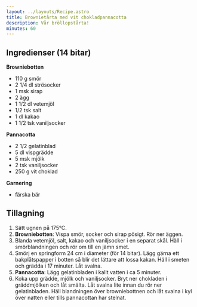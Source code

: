 ```yaml
---
layout: ../layouts/Recipe.astro
title: Brownietårta med vit chokladpannacotta
description: Vår bröllopstårta!
minutes: 60
---
```


## Ingredienser (14 bitar)

**Browniebotten**

- 110 g smör
- 2 1/4 dl strösocker
- 1 msk sirap
- 2 ägg
- 1 1/2 dl vetemjöl
- 1/2 tsk salt
- 1 dl kakao
- 1 1/2 tsk vaniljsocker

**Pannacotta**

- 2 1/2 gelatinblad
- 5 dl vispgrädde
- 5 msk mjölk
- 2 tsk vaniljsocker
- 250 g vit choklad

**Garnering**

- färska bär

## Tillagning

1. Sätt ugnen på 175°C.
1. **Browniebotten**: Vispa smör, socker och sirap pösigt. Rör ner äggen.
1. Blanda vetemjöl, salt, kakao och vaniljsocker i en separat skål. Häll i
   smörblandningen och rör om till en jämn smet.
1. Smörj en springform 24 cm i diameter (för 14 bitar). Lägg gärna ett
   bakplåtspapper i botten så blir det lättare att lossa kakan. Häll i smeten
   och grädda i 17 minuter. Låt svalna.
1. **Pannacotta**: Lägg gelatinbladen i kallt vatten i ca 5 minuter.
1. Koka upp grädde, mjölk och vaniljsocker. Bryt ner chokladen i gräddmjölken
   och låt smälta. Låt svalna lite innan du rör ner gelatinbladen. Häll
   blandningen över browniebottnen och låt svalna i kyl över natten eller
   tills pannacottan har stelnat.
